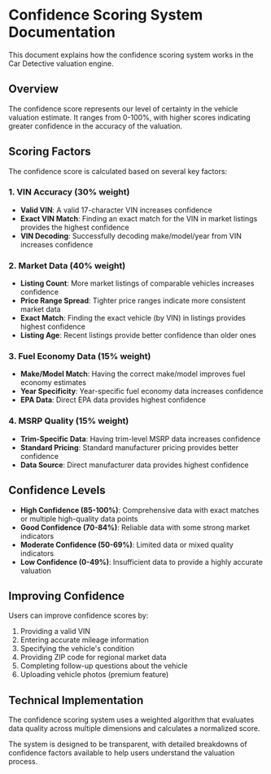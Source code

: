 
# Confidence Scoring System Documentation

This document explains how the confidence scoring system works in the Car Detective valuation engine.

## Overview

The confidence score represents our level of certainty in the vehicle valuation estimate. It ranges from 0-100%, with higher scores indicating greater confidence in the accuracy of the valuation.

## Scoring Factors

The confidence score is calculated based on several key factors:

### 1. VIN Accuracy (30% weight)
- **Valid VIN**: A valid 17-character VIN increases confidence
- **Exact VIN Match**: Finding an exact match for the VIN in market listings provides the highest confidence
- **VIN Decoding**: Successfully decoding make/model/year from VIN increases confidence

### 2. Market Data (40% weight)
- **Listing Count**: More market listings of comparable vehicles increases confidence
- **Price Range Spread**: Tighter price ranges indicate more consistent market data
- **Exact Match**: Finding the exact vehicle (by VIN) in listings provides highest confidence
- **Listing Age**: Recent listings provide better confidence than older ones

### 3. Fuel Economy Data (15% weight)
- **Make/Model Match**: Having the correct make/model improves fuel economy estimates
- **Year Specificity**: Year-specific fuel economy data increases confidence
- **EPA Data**: Direct EPA data provides highest confidence

### 4. MSRP Quality (15% weight)
- **Trim-Specific Data**: Having trim-level MSRP data increases confidence
- **Standard Pricing**: Standard manufacturer pricing provides better confidence
- **Data Source**: Direct manufacturer data provides highest confidence

## Confidence Levels

- **High Confidence (85-100%)**: Comprehensive data with exact matches or multiple high-quality data points
- **Good Confidence (70-84%)**: Reliable data with some strong market indicators
- **Moderate Confidence (50-69%)**: Limited data or mixed quality indicators
- **Low Confidence (0-49%)**: Insufficient data to provide a highly accurate valuation

## Improving Confidence

Users can improve confidence scores by:

1. Providing a valid VIN
2. Entering accurate mileage information
3. Specifying the vehicle's condition
4. Providing ZIP code for regional market data
5. Completing follow-up questions about the vehicle
6. Uploading vehicle photos (premium feature)

## Technical Implementation

The confidence scoring system uses a weighted algorithm that evaluates data quality across multiple dimensions and calculates a normalized score.

The system is designed to be transparent, with detailed breakdowns of confidence factors available to help users understand the valuation process.
